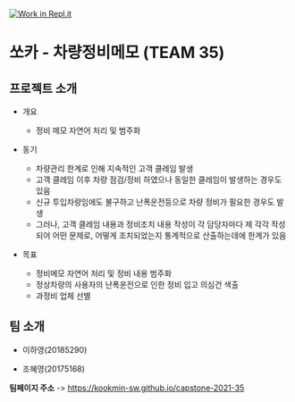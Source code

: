 [![Work in Repl.it](https://classroom.github.com/assets/work-in-replit-14baed9a392b3a25080506f3b7b6d57f295ec2978f6f33ec97e36a161684cbe9.svg)](https://classroom.github.com/online_ide?assignment_repo_id=393327&assignment_repo_type=GroupAssignmentRepo)

# 쏘카 - 차량정비메모 (TEAM 35)

## 프로젝트 소개

- 개요
  - 정비 메모 자연어 처리 및 범주화

- 동기
  - 차량관리 한계로 인해 지속적인 고객 클레임 발생
  - 고객 클레임 이후 차량 점검/정비 하였으나 동일한 클레임이 발생하는 경우도 있음
  - 신규 투입차량임에도 불구하고 난폭운전등으로 차량 정비가 필요한 경우도 발생
  - 그러나, 고객 클레임 내용과 정비조치 내용 작성이 각 담당자마다 제 각각 작성되어 어떤 문제로, 어떻게 조치되었는지 통계적으로 산출하는데에 한계가 있음


- 목표
  - 정비메모 자연어 처리 및 정비 내용 범주화
  - 정상차량의 사용자의 난폭운전으로 인한 정비 입고 의심건 색출
  - 과정비 업체 선별

## 팀 소개

- 이하영(20185290)

- 조혜영(20175168)



**팀페이지 주소** -> https://kookmin-sw.github.io/capstone-2021-35
